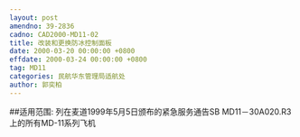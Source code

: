 ```yaml
---
layout: post
amendno: 39-2836
cadno: CAD2000-MD11-02
title: 改装和更换防冰控制面板
date: 2000-03-20 00:00:00 +0800
effdate: 2000-03-24 00:00:00 +0800
tag: MD11
categories: 民航华东管理局适航处
author: 郭奕柏
---
```


##适用范围:
列在麦道1999年5月5日颁布的紧急服务通告SB MD11－30A020.R3上的所有MD-11系列飞机

